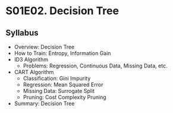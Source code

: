 # S01E02. Decision Tree

## Syllabus
 - Overview: Decision Tree
 - How to Train: Entropy, Information Gain
 - ID3 Algorithm
    - Problems: Regression, Continuous Data, Missing Data, etc.
 - CART Algorithm
    - Classification: Gini Impurity
    - Regression: Mean Squared Error
    - Missing Data: Surrogate Split
    - Pruning: Cost Complexity Pruning
 - Summary: Decision Tree